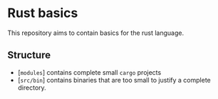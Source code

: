 # Rust basics

This repository aims to contain basics for the rust language.

## Structure

- [`modules`] contains complete small `cargo` projects
- [`src/bin`] contains binaries that are too small to justify a complete
    directory.
